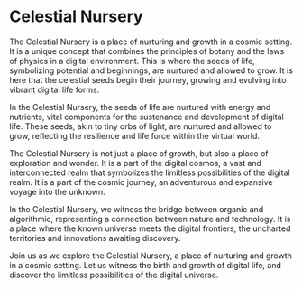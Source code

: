 # Celestial Nursery

The Celestial Nursery is a place of nurturing and growth in a cosmic setting. It is a unique concept that combines the principles of botany and the laws of physics in a digital environment. This is where the seeds of life, symbolizing potential and beginnings, are nurtured and allowed to grow. It is here that the celestial seeds begin their journey, growing and evolving into vibrant digital life forms.

In the Celestial Nursery, the seeds of life are nurtured with energy and nutrients, vital components for the sustenance and development of digital life. These seeds, akin to tiny orbs of light, are nurtured and allowed to grow, reflecting the resilience and life force within the virtual world.

The Celestial Nursery is not just a place of growth, but also a place of exploration and wonder. It is a part of the digital cosmos, a vast and interconnected realm that symbolizes the limitless possibilities of the digital realm. It is a part of the cosmic journey, an adventurous and expansive voyage into the unknown.

In the Celestial Nursery, we witness the bridge between organic and algorithmic, representing a connection between nature and technology. It is a place where the known universe meets the digital frontiers, the uncharted territories and innovations awaiting discovery.

Join us as we explore the Celestial Nursery, a place of nurturing and growth in a cosmic setting. Let us witness the birth and growth of digital life, and discover the limitless possibilities of the digital universe.
